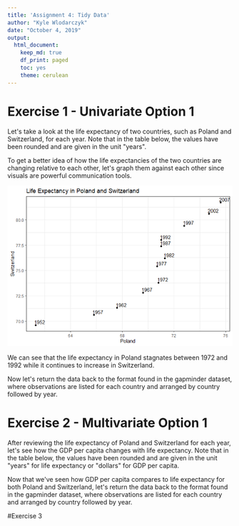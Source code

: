 ```yaml
---
title: 'Assignment 4: Tidy Data'
author: "Kyle Wlodarczyk"
date: "October 4, 2019"
output: 
  html_document:
    keep_md: true
    df_print: paged
    toc: yes
    theme: cerulean
---
```




# Exercise 1 - Univariate Option 1

Let's take a look at the life expectancy of two countries, such as Poland and Switzerland, for each year. Note that in the table below, the values have been rounded and are given in the unit "years".

<div data-pagedtable="false">
  <script data-pagedtable-source type="application/json">
{"columns":[{"label":["year"],"name":[1],"type":["int"],"align":["right"]},{"label":["Poland"],"name":[2],"type":["dbl"],"align":["right"]},{"label":["Switzerland"],"name":[3],"type":["dbl"],"align":["right"]}],"data":[{"1":"1952","2":"61.3","3":"69.6"},{"1":"1957","2":"65.8","3":"70.6"},{"1":"1962","2":"67.6","3":"71.3"},{"1":"1967","2":"69.6","3":"72.8"},{"1":"1972","2":"70.8","3":"73.8"},{"1":"1977","2":"70.7","3":"75.4"},{"1":"1982","2":"71.3","3":"76.2"},{"1":"1987","2":"71.0","3":"77.4"},{"1":"1992","2":"71.0","3":"78.0"},{"1":"1997","2":"72.8","3":"79.4"},{"1":"2002","2":"74.7","3":"80.6"},{"1":"2007","2":"75.6","3":"81.7"}],"options":{"columns":{"min":{},"max":[10]},"rows":{"min":[10],"max":[10]},"pages":{}}}
  </script>
</div>

To get a better idea of how the life expectancies of the two countries are changing relative to each other, let's graph them against each other since visuals are powerful communication tools.

![](hw04-tidydata_files/figure-html/unnamed-chunk-3-1.png)<!-- -->

We can see that the life expectancy in Poland stagnates between 1972 and 1992 while it continues to increase in Switzerland.

Now let's return the data back to the format found in the gapminder dataset, where observations are listed for each country and arranged by country followed by year.

<div data-pagedtable="false">
  <script data-pagedtable-source type="application/json">
{"columns":[{"label":["country"],"name":[1],"type":["chr"],"align":["left"]},{"label":["year"],"name":[2],"type":["int"],"align":["right"]},{"label":["lifeExp"],"name":[3],"type":["dbl"],"align":["right"]}],"data":[{"1":"Poland","2":"1952","3":"61.3"},{"1":"Poland","2":"1957","3":"65.8"},{"1":"Poland","2":"1962","3":"67.6"},{"1":"Poland","2":"1967","3":"69.6"},{"1":"Poland","2":"1972","3":"70.8"},{"1":"Poland","2":"1977","3":"70.7"},{"1":"Poland","2":"1982","3":"71.3"},{"1":"Poland","2":"1987","3":"71.0"},{"1":"Poland","2":"1992","3":"71.0"},{"1":"Poland","2":"1997","3":"72.8"},{"1":"Poland","2":"2002","3":"74.7"},{"1":"Poland","2":"2007","3":"75.6"},{"1":"Switzerland","2":"1952","3":"69.6"},{"1":"Switzerland","2":"1957","3":"70.6"},{"1":"Switzerland","2":"1962","3":"71.3"},{"1":"Switzerland","2":"1967","3":"72.8"},{"1":"Switzerland","2":"1972","3":"73.8"},{"1":"Switzerland","2":"1977","3":"75.4"},{"1":"Switzerland","2":"1982","3":"76.2"},{"1":"Switzerland","2":"1987","3":"77.4"},{"1":"Switzerland","2":"1992","3":"78.0"},{"1":"Switzerland","2":"1997","3":"79.4"},{"1":"Switzerland","2":"2002","3":"80.6"},{"1":"Switzerland","2":"2007","3":"81.7"}],"options":{"columns":{"min":{},"max":[10]},"rows":{"min":[10],"max":[10]},"pages":{}}}
  </script>
</div>


# Exercise 2 - Multivariate Option 1

After reviewing the life expectancy of Poland and Switzerland for each year, let's see how the GDP per capita changes with life expectancy. Note that in the table below, the values have been rounded and are given in the unit "years" for life expectancy or "dollars" for GDP per capita.

<div data-pagedtable="false">
  <script data-pagedtable-source type="application/json">
{"columns":[{"label":["year"],"name":[1],"type":["int"],"align":["right"]},{"label":["lifeExp_Poland"],"name":[2],"type":["dbl"],"align":["right"]},{"label":["gdpPercap_Poland"],"name":[3],"type":["dbl"],"align":["right"]},{"label":["lifeExp_Switzerland"],"name":[4],"type":["dbl"],"align":["right"]},{"label":["gdpPercap_Switzerland"],"name":[5],"type":["dbl"],"align":["right"]}],"data":[{"1":"1952","2":"61.3","3":"4029.33","4":"69.6","5":"14734.23"},{"1":"1957","2":"65.8","3":"4734.25","4":"70.6","5":"17909.49"},{"1":"1962","2":"67.6","3":"5338.75","4":"71.3","5":"20431.09"},{"1":"1967","2":"69.6","3":"6557.15","4":"72.8","5":"22966.14"},{"1":"1972","2":"70.8","3":"8006.51","4":"73.8","5":"27195.11"},{"1":"1977","2":"70.7","3":"9508.14","4":"75.4","5":"26982.29"},{"1":"1982","2":"71.3","3":"8451.53","4":"76.2","5":"28397.72"},{"1":"1987","2":"71.0","3":"9082.35","4":"77.4","5":"30281.70"},{"1":"1992","2":"71.0","3":"7738.88","4":"78.0","5":"31871.53"},{"1":"1997","2":"72.8","3":"10159.58","4":"79.4","5":"32135.32"},{"1":"2002","2":"74.7","3":"12002.24","4":"80.6","5":"34480.96"},{"1":"2007","2":"75.6","3":"15389.92","4":"81.7","5":"37506.42"}],"options":{"columns":{"min":{},"max":[10]},"rows":{"min":[10],"max":[10]},"pages":{}}}
  </script>
</div>

Now that we've seen how GDP per capita compares to life expectancy for both Poland and Switzerland, let's return the data back to the format found in the gapminder dataset, where observations are listed for each country and arranged by country followed by year.

<div data-pagedtable="false">
  <script data-pagedtable-source type="application/json">
{"columns":[{"label":["country"],"name":[1],"type":["chr"],"align":["left"]},{"label":["year"],"name":[2],"type":["int"],"align":["right"]},{"label":["lifeExp"],"name":[3],"type":["dbl"],"align":["right"]},{"label":["gdpPercap"],"name":[4],"type":["dbl"],"align":["right"]}],"data":[{"1":"Poland","2":"1952","3":"61.3","4":"4029.33"},{"1":"Poland","2":"1957","3":"65.8","4":"4734.25"},{"1":"Poland","2":"1962","3":"67.6","4":"5338.75"},{"1":"Poland","2":"1967","3":"69.6","4":"6557.15"},{"1":"Poland","2":"1972","3":"70.8","4":"8006.51"},{"1":"Poland","2":"1977","3":"70.7","4":"9508.14"},{"1":"Poland","2":"1982","3":"71.3","4":"8451.53"},{"1":"Poland","2":"1987","3":"71.0","4":"9082.35"},{"1":"Poland","2":"1992","3":"71.0","4":"7738.88"},{"1":"Poland","2":"1997","3":"72.8","4":"10159.58"},{"1":"Poland","2":"2002","3":"74.7","4":"12002.24"},{"1":"Poland","2":"2007","3":"75.6","4":"15389.92"},{"1":"Switzerland","2":"1952","3":"69.6","4":"14734.23"},{"1":"Switzerland","2":"1957","3":"70.6","4":"17909.49"},{"1":"Switzerland","2":"1962","3":"71.3","4":"20431.09"},{"1":"Switzerland","2":"1967","3":"72.8","4":"22966.14"},{"1":"Switzerland","2":"1972","3":"73.8","4":"27195.11"},{"1":"Switzerland","2":"1977","3":"75.4","4":"26982.29"},{"1":"Switzerland","2":"1982","3":"76.2","4":"28397.72"},{"1":"Switzerland","2":"1987","3":"77.4","4":"30281.70"},{"1":"Switzerland","2":"1992","3":"78.0","4":"31871.53"},{"1":"Switzerland","2":"1997","3":"79.4","4":"32135.32"},{"1":"Switzerland","2":"2002","3":"80.6","4":"34480.96"},{"1":"Switzerland","2":"2007","3":"81.7","4":"37506.42"}],"options":{"columns":{"min":{},"max":[10]},"rows":{"min":[10],"max":[10]},"pages":{}}}
  </script>
</div>


#Exercise 3



